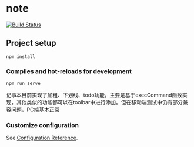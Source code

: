 # note

[![Build Status](https://travis-ci.com/Lin-H/notes.svg?branch=master)](https://travis-ci.com/Lin-H/notes)

## Project setup
```
npm install
```

### Compiles and hot-reloads for development
```
npm run serve
```

记事本目前实现了加粗、下划线、todo功能，主要是基于execCommand函数实现，其他类似的功能都可以在toolbar中进行添加。但在移动端测试中仍有部分兼容问题，PC端基本正常

### Customize configuration
See [Configuration Reference](https://cli.vuejs.org/config/).
